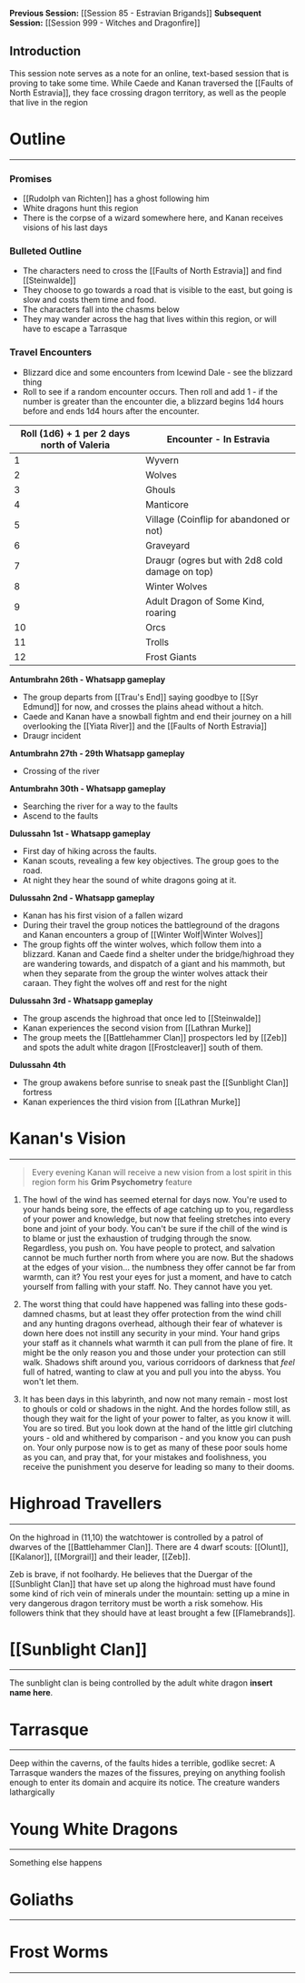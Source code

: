 **Previous Session:** [[Session 85 - Estravian Brigands]]
**Subsequent Session:** [[Session 999 - Witches and Dragonfire]]
## Introduction
This session note serves as a note for an online, text-based session that is proving to take some time. While Caede and Kanan traversed the [[Faults of North Estravia]], they face crossing dragon territory, as well as the people that live in the region

# Outline
---
### Promises
- [[Rudolph van Richten]] has a ghost following him
- White dragons hunt this region
- There is the corpse of a wizard somewhere here, and Kanan receives visions of his last days
### Bulleted Outline
- The characters need to cross the [[Faults of North Estravia]] and find [[Steinwalde]]
- They choose to go towards a road that is visible to the east, but going is slow and costs them time and food.
- The characters fall into the chasms below
- They may wander across the hag that lives within this region, or will have to escape a Tarrasque

### Travel Encounters
- Blizzard dice and some encounters from Icewind Dale - see the blizzard thing
- Roll to see if a random encounter occurs. Then roll and add 1 - if the number is greater than the encounter die, a blizzard begins 1d4 hours before and ends 1d4 hours after the encounter.

| Roll (1d6) + 1 per 2 days north of Valeria | Encounter - In Estravia                        |
| ------------------------------------------ | ---------------------------------------------- |
| 1                                          | Wyvern                                         |
| 2                                          | Wolves                                         |
| 3                                          | Ghouls                                         |
| 4                                          | Manticore                                      |
| 5                                          | Village (Coinflip for abandoned or not)        |
| 6                                          | Graveyard                                      |
| 7                                          | Draugr (ogres but with 2d8 cold damage on top) |
| 8                                          | Winter Wolves                                  |
| 9                                          | Adult Dragon of Some Kind, roaring             |
| 10                                         | Orcs                                           |
| 11                                         | Trolls                                         |
| 12                                         | Frost Giants                                   |
**Antumbrahn 26th - Whatsapp gameplay**
- The group departs from [[Trau's End]] saying goodbye to [[Syr Edmund]] for now, and crosses the plains ahead without a hitch.
- Caede and Kanan have a snowball fightm and end their journey on a hill overlooking the [[Yiata River]] and the [[Faults of North Estravia]]
- Draugr incident

**Antumbrahn 27th - 29th Whatsapp gameplay**
- Crossing of the river

**Antumbrahn 30th - Whatsapp gameplay**
- Searching the river for a way to the faults
- Ascend to the faults

**Dulussahn 1st - Whatsapp gameplay**
- First day of hiking across the faults.
- Kanan scouts, revealing a few key objectives. The group goes to the road.
- At night they hear the sound of white dragons going at it.

**Dulussahn 2nd - Whatsapp gameplay**
- Kanan has his first vision of a fallen wizard
- During their travel the group notices the battleground of the dragons and Kanan encounters a group of [[Winter Wolf|Winter Wolves]]
- The group fights off the winter wolves, which follow them into a blizzard. Kanan and Caede find a shelter under the bridge/highroad they are wandering towards, and dispatch of a giant and his mammoth, but when they separate from the group the winter wolves attack their caraan. They fight the wolves off and rest for the night

**Dulussahn 3rd - Whatsapp gameplay**
- The group ascends the highroad that once led to [[Steinwalde]]
- Kanan experiences the second vision from [[Lathran Murke]]
- The group meets the [[Battlehammer Clan]] prospectors led by [[Zeb]] and spots the adult white dragon [[Frostcleaver]] south of them.

**Dulussahn 4th**
- The group awakens before sunrise to sneak past the [[Sunblight Clan]] fortress
- Kanan experiences the third vision from [[Lathran Murke]]
# Kanan's Vision
---
> Every evening Kanan will receive a new vision from a lost spirit in this region form his **Grim Psychometry** feature

1. The howl of the wind has seemed eternal for days now. You're used to your hands being sore, the effects of age catching up to you, regardless of your power and knowledge, but now that feeling stretches into every bone and joint of your body. You can't be sure if the chill of the wind is to blame or just the exhaustion of trudging through the snow. Regardless, you push on. You have people to protect, and salvation cannot be much further north from where you are now. But the shadows at the edges of your vision... the numbness they offer cannot be far from warmth, can it? You rest your eyes for just a moment, and have to catch yourself from falling with your staff. No. They cannot have you yet.

2. The worst thing that could have happened was falling into these gods-damned chasms, but at least they offer protection from the wind chill and any hunting dragons overhead, although their fear of whatever is down here does not instill any security in your mind. Your hand grips your staff as it channels what warmth it can pull from the plane of fire. It might be the only reason you and those under your protection can still walk. Shadows shift around you, various corridoors of darkness that _feel_ full of hatred, wanting to claw at you and pull you into the abyss. You won't let them.

3. It has been days in this labyrinth, and now not many remain - most lost to ghouls or cold or shadows in the night. And the hordes follow still, as though they wait for the light of your power to falter, as you know it will. You are so tired. But you look down at the hand of the little girl clutching yours - old and whithered by comparison - and you know you can push on. Your only purpose now is to get as many of these poor souls home as you can, and pray that, for your mistakes and foolishness, you receive the punishment you deserve for leading so many to their dooms.
# Highroad Travellers
---
On the highroad in (11,10) the watchtower is controlled by a patrol of dwarves of the [[Battlehammer Clan]]. There are 4 dwarf scouts: [[Olunt]], [[Kalanor]], [[Morgrail]] and their leader, [[Zeb]]. 

Zeb is brave, if not foolhardy. He believes that the Duergar of the [[Sunblight Clan]] that have set up along the highroad must have found some kind of rich vein of minerals under the mountain: setting up a mine in very dangerous dragon territory must be worth a risk somehow. His followers think that they should have at least brought a few [[Flamebrands]].

# [[Sunblight Clan]]
---
The sunblight clan is being controlled by the adult white dragon **insert name here**.
# Tarrasque
---
Deep within the caverns, of the faults hides a terrible, godlike secret: A Tarrasque wanders the mazes of the fissures, preying on anything foolish enough to enter its domain and acquire its notice. The creature wanders lathargically
# Young White Dragons
---
Something else happens

# Goliaths
---
# Frost Worms
---
